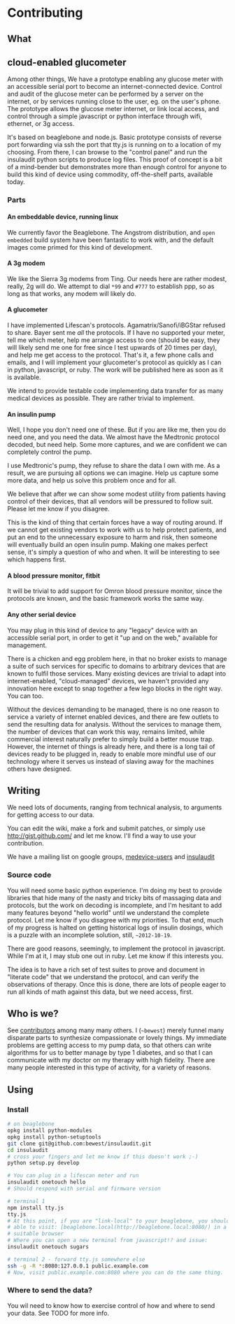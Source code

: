 
# Contributing

## What

## cloud-enabled glucometer

Among other things,
We have a prototype enabling any glucose meter with an accessible serial port
to become an internet-connected device.  Control and audit of the glucose
meter can be performed by a server on the internet, or by services running
close to the user, eg. on the user's phone.  The prototype allows the glucose
meter internet, or link local access, and control through a simple javascript
or python interface through wifi, ethernet, or 3g access.

It's based on beaglebone and node.js.  Basic prototype consists of reverse
port forwarding via ssh the port that tty.js is running on to a location of my
choosing.  From there, I can browse to the "control panel" and run the
insulaudit python scripts to produce log files.  This proof of concept is a
bit of a mind-bender but demonstrates more than enough control for anyone to
build this kind of device using commodity, off-the-shelf parts, available today.

### Parts

#### An embeddable device, running linux

We currently favor the Beaglebone.  The Angstrom distribution, and `open
embedded` build system have been fantastic to work with, and the default
images come primed for this kind of development.

#### A 3g modem

We like the Sierra 3g modems from Ting.  Our needs here are rather modest,
really, 2g will do.  We attempt to dial `*99` and `#777` to establish ppp, so
as long as that works, any modem will likely do.

#### A glucometer

I have implemented Lifescan's protocols.  Agamatrix/Sanofi/iBGStar refused to
share.  Bayer sent me *all* the protocols.  If I have no supported your meter,
tell me which meter, help me arrange access to one (should be easy, they will
likely send me one for free since I test upwards of 20 times per day), and
help me get access to the protocol.  That's it, a few phone calls and emails,
and I will implement your glucometer's protocol as quickly as I can in python,
javascript, or ruby.  The work will be published here as soon as it is
available.

We intend to provide testable code implementing data transfer for as many
medical devices as possible.  They are rather trivial to implement.

#### An insulin pump

Well, I hope you don't need one of these.  But if you are like me, then you do
need one, and you need the data.  We almost have the Medtronic protocol
decoded, but need help.  Some more captures, and we are confident we can
completely control the pump.

I use Medtronic's pump, they refuse to share the data I own with me.  As a
result, we are pursuing all options we can imagine.  Help us capture some more
data, and help us solve this problem once and for all.

We believe that after we can show some modest utility from patients having
control of their devices, that all vendors will be pressured to follow suit.
Please let me know if you disagree.

This is the kind of thing that certain forces have a way of routing around.
If we cannot get existing vendors to work with us to help protect patients,
and put an end to the unnecessary exposure to harm and risk, then someone will
eventually build an open insulin pump.  Making one makes perfect sense, it's
simply a question of who and when.  It will be interesting to see which
happens first.

#### A blood pressure monitor, fitbit

It will be trivial to add support for Omron blood pressure monitor, since the
protocols are known, and the basic framework works the same way.

#### Any other serial device

You may plug in this kind of device to any "legacy" device with an accessible
serial port, in order to get it "up and on the web," available for management.

There is a chicken and egg problem here, in that no broker exists to manage a
suite of such services for specific to domains to arbitrary devices that are
known to fulfil those services.  Many existing devices are trivial to adapt
into internet-enabled, "cloud-managed" devices, we haven't provided any
innovation here except to snap together a few lego blocks in the right way.
You can too.

Without the devices demanding to be managed, there is no one reason to service
a variety of internet enabled devices, and there are few outlets to send the
resulting data for analysis.  Without the services to manage them, the number
of devices that can work this way, remains limited, while commercial interest
naturally prefer to simply build a better mouse trap.  However, the internet
of things is already here, and there is a long tail of devices ready to be
plugged in, ready to enable more mindful use of our technology where it serves
us instead of slaving away for the machines others have designed.

## Writing

We need lots of documents, ranging from technical analysis, to arguments for
getting access to our data.

You can edit the wiki, make a fork and submit patches, or simply use
http://gist.github.com/ and let me know.  I'll find a way to use your
contribution.

We have a mailing list on google groups,
[medevice-users](https://groups.google.com/forum/#!forum/medical-device-users)
and
[insulaudit](https://groups.google.com/forum/#!forum/insulaudit)

### Source code

You will need some basic python experience.  I'm doing my best to provide
libraries that hide many of the nasty and tricky bits of massaging data and
protocols, but the work on decoding is incomplete, and I'm hesitant to add
many features beyond "hello world" until we understand the complete protocol.
Let me know if you disagree with my priorities.  To that end, much of my
progress is halted on getting historical logs of insulin dosings, which is a
puzzle with an incomplete solution, still, `~2012-10-19`.

There are good reasons, seemingly, to implement the protocol in javascript.
While I'm at it, I may stub one out in ruby.  Let me know if this interests
you.

The idea is to have a rich set of test suites to prove and document in
"literate code" that we understand the protocol, and can verify the
observations of therapy.  Once this is done, there are lots of people eager to
run all kinds of math against this data, but we need access, first.

## Who is we?

See [contributors](https://github.com/bewest/insulaudit/network/members) among
many many others.  I (`~bewest`) merely funnel many disparate parts to
synthesize compassionate or lovely things.  My immediate problems are getting
access to my pump data, so that others can write algorithms for us to better
manage by type 1 diabetes, and so that I can communicate with my doctor on my
therapy with high fidelity.  There are many people interested in this type of
activity, for a variety of reasons.

## Using

### Install

```bash
# on beaglebone
opkg install python-modules
opkg install python-setuptools
git clone git@github.com:bewest/insulaudit.git
cd insulaudit
# cross your fingers and let me know if this doesn't work ;-)
python setup.py develop

# You can plug in a lifescan meter and run
insulaudit onetouch hello
# Should respond with serial and firmware version

# terminal 1
npm install tty.js
tty.js
# At this point, if you are "link-local" to your beaglebone, you should be
# able to visit: [beaglebone.local(http://beaglebone.local:8080/) in a
# suitable browser
# Where you can open a new terminal from javascript!? and issue:
insulaudit onetouch sugars

# terminal 2 - forward tty.js somewhere else
ssh -g -R *:8080:127.0.0.1 public.example.com
# Now, visit public.example.com:8080 where you can do the same thing.
```

### Where to send the data?

You wil need to know how to exercise control of how and where to send your
data.  See TODO for more info.

